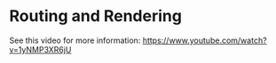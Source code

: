 # Routing and Rendering

See this video for more information: https://www.youtube.com/watch?v=1yNMP3XR6jU